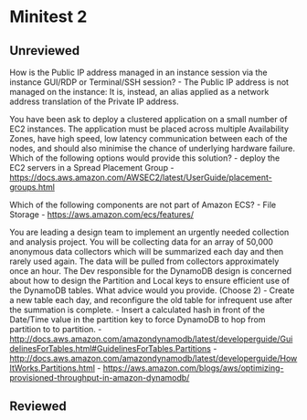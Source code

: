 # Minitest 2

## Unreviewed

How is the Public IP address managed in an instance session via the instance GUI/RDP or Terminal/SSH session?
    - The Public IP address is not managed on the instance: It is, instead, an alias applied as a network address translation of the Private IP address.

You have been ask to deploy a clustered application on a small number of EC2 instances. The application must be placed across multiple Availability Zones, have high speed, low latency communication between each of the nodes, and should also minimise the chance of underlying hardware failure. Which of the following options would provide this solution?
    - deploy the EC2 servers in a Spread Placement Group
    - https://docs.aws.amazon.com/AWSEC2/latest/UserGuide/placement-groups.html

Which of the following components are not part of Amazon ECS?
    - File Storage
    - https://aws.amazon.com/ecs/features/

You are leading a design team to implement an urgently needed collection and analysis project. You will be collecting data for an array of 50,000 anonymous data collectors which will be summarized each day and then rarely used again. The data will be pulled from collectors approximately once an hour. The Dev responsible for the DynamoDB design is concerned about how to design the Partition and Local keys to ensure efficient use of the DynamoDB tables. What advice would you provide. (Choose 2)
    - Create a new table each day, and reconfigure the old table for infrequent use after the summation is complete.
    - Insert a calculated hash in front of the Date/Time value in the partition key to force DynamoDB to hop from partition to to partition.
    - http://docs.aws.amazon.com/amazondynamodb/latest/developerguide/GuidelinesForTables.html#GuidelinesForTables.Partitions
    - http://docs.aws.amazon.com/amazondynamodb/latest/developerguide/HowItWorks.Partitions.html
    - https://aws.amazon.com/blogs/aws/optimizing-provisioned-throughput-in-amazon-dynamodb/

## Reviewed